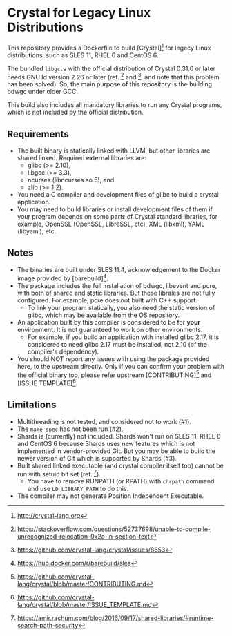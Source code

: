Crystal for Legacy Linux Distributions
======================================

This repository provides a Dockerfile to build [Crystal][^1] for legecy
Linux distributions, such as SLES 11, RHEL 6 and CentOS 6.

The bundled `libgc.a` with the official distribution of Crystal 0.31.0
or later needs GNU ld version 2.26 or later (ref. [^2] and [^3], and
note that this problem has been solved). So, the main purpose of this
repository is the building bdwgc under older GCC.

This build also includes all mandatory libraries to run any Crystal
programs, which is not included by the official distribution.

Requirements
------------

* The built binary is statically linked with LLVM, but other libraries
  are shared linked. Required external libraries are:
  - glibc (>= 2.10),
  - libgcc (>= 3.3),
  - ncurses (libncurses.so.5), and
  - zlib (>= 1.2).
* You need a C compiler and development files of glibc to build a
  crystal application.
* You may need to build libraries or install development files of them
  if your program depends on some parts of Crystal standard libraries,
  for example, OpenSSL (OpenSSL, LibreSSL, etc), XML (libxml), YAML
  (libyaml), etc.

Notes
-----

* The binaries are built under SLES 11.4, acknowledgement to the
  Docker image provided by [barebuild][^5].
* The package includes the full installation of bdwgc, libevent and
  pcre, with both of shared and static libraries. But these libraies
  are not fully configured. For example, pcre does not built with C++
  support.
  - To link your program statically, you also need the static version
    of glibc, which may be available from the OS repository.
* An application built by this compiler is considered to be for
  **your** environment.  It is not guaranteed to work on other
  environments.
  - For example, if you build an application with installed glibc
    2.17, it is considered to need glibc 2.17 must be installed, not
    2.10 (of the compiler's dependency).
* You should NOT report any issues with using the package provided
  here, to the upstream directly. Only if you can confirm your problem
  with the official binary too, please refer upstream
  [CONTRIBUTING][^7] and [ISSUE TEMPLATE][^8].

Limitations
-----------

* Multithreading is not tested, and considered not to work (#1).
* The `make spec` has not been run (#2).
* Shards is (currently) not included. Shards won't run on SLES 11,
  RHEL 6 and CentOS 6 because Shards uses new features which is not
  implemented in vendor-provided Git. But you may be able to build the
  newer version of Git which is supported by Shards (#3). 
* Built shared linked executable (and crystal compiler itself too)
  cannot be run with setuid bit set (ref. [^9]).
  - You have to remove RUNPATH (or RPATH) with `chrpath` command and
    use `LD_LIBRARY_PATH` to do this.
* The compiler may not generate Position Independent Executable.

[^1]: http://crystal-lang.org
[^2]: https://stackoverflow.com/questions/52737698/unable-to-compile-unrecognized-relocation-0x2a-in-section-text
[^3]: https://github.com/crystal-lang/crystal/issues/8653
[^4]: https://reviews.llvm.org/D39079
[^5]: https://hub.docker.com/r/barebuild/sles
[^6]: http://llvm.org/
[^7]: https://github.com/crystal-lang/crystal/blob/master/CONTRIBUTING.md
[^8]: https://github.com/crystal-lang/crystal/blob/master/ISSUE_TEMPLATE.md
[^9]: https://amir.rachum.com/blog/2016/09/17/shared-libraries/#runtime-search-path-security
